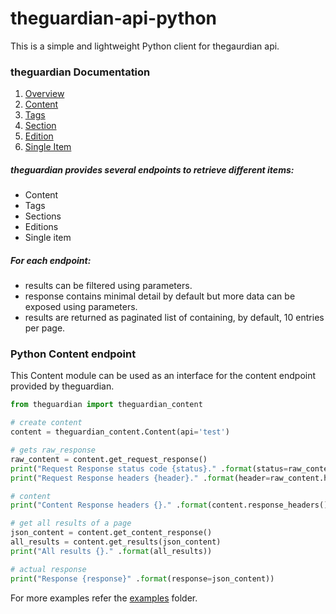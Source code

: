 # theguardian-api-python
This is a simple and lightweight Python client for thegaurdian api.

### theguardian Documentation
1. [Overview](http://open-platform.theguardian.com/documentation/)
2. [Content](http://open-platform.theguardian.com/documentation/search)
3. [Tags](http://open-platform.theguardian.com/documentation/tag)
4. [Section](http://open-platform.theguardian.com/documentation/section)
5. [Edition](http://open-platform.theguardian.com/documentation/edition)
6. [Single Item](http://open-platform.theguardian.com/documentation/item)

##### theguardian provides several endpoints to retrieve different items:

* Content
* Tags
* Sections
* Editions
* Single item

##### For each endpoint:

* results can be filtered using parameters.
* response contains minimal detail by default but more data can be exposed using parameters.
* results are returned as paginated list of containing, by default, 10 entries per page.

### Python Content endpoint
This Content module can be used as an interface for the content endpoint provided
by theguardian.
```python
from theguardian import theguardian_content

# create content
content = theguardian_content.Content(api='test')

# gets raw_response
raw_content = content.get_request_response()
print("Request Response status code {status}." .format(status=raw_content.status_code))
print("Request Response headers {header}." .format(header=raw_content.headers))

# content
print("Content Response headers {}." .format(content.response_headers()))

# get all results of a page
json_content = content.get_content_response()
all_results = content.get_results(json_content)
print("All results {}." .format(all_results))

# actual response
print("Response {response}" .format(response=json_content))
```
For more examples refer the [examples](https://github.com/prabhath6/theguardian-api-python/examples) folder.